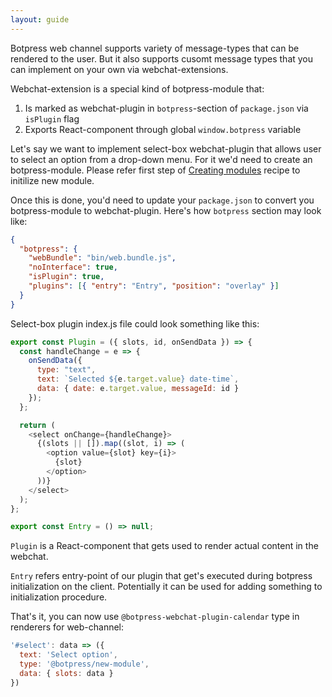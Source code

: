 ```yaml
---
layout: guide
---
```


Botpress web channel supports variety of message-types that can be rendered to the user. But it also supports cusomt message types that you can implement on your own via webchat-extensions.

Webchat-extension is a special kind of botpress-module that:
1. Is marked as webchat-plugin in `botpress`-section of `package.json` via `isPlugin` flag
2. Exports React-component through global `window.botpress` variable

Let's say we want to implement select-box webchat-plugin that allows user to select an option from a drop-down menu. For it we'd need to create an botpress-module. Please refer first step of [Creating modules](/docs/recipes/modules) recipe to initilize new module.

Once this is done, you'd need to update your `package.json` to convert you botpress-module to webchat-plugin. Here's how `botpress` section may look like:

```json
{
  "botpress": {
    "webBundle": "bin/web.bundle.js",
    "noInterface": true,
    "isPlugin": true,
    "plugins": [{ "entry": "Entry", "position": "overlay" }]
  }
}
```

Select-box plugin index.js file could look something like this:

```js
export const Plugin = ({ slots, id, onSendData }) => {
  const handleChange = e => {
    onSendData({
      type: "text",
      text: `Selected ${e.target.value} date-time`,
      data: { date: e.target.value, messageId: id }
    });
  };

  return (
    <select onChange={handleChange}>
      {(slots || []).map((slot, i) => (
        <option value={slot} key={i}>
          {slot}
        </option>
      ))}
    </select>
  );
};

export const Entry = () => null;
```

`Plugin` is a React-component that gets used to render actual content in the webchat.

`Entry` refers entry-point of our plugin that get's executed during botpress initialization on the client. Potentially it can be used for adding something to initialization procedure.

That's it, you can now use `@botpress-webchat-plugin-calendar` type in renderers for web-channel:

```js
'#select': data => ({
  text: 'Select option',
  type: '@botpress/new-module',
  data: { slots: data }
})
```

